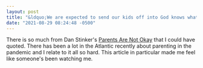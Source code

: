```yaml
---
layout: post
title: "&ldquo;We are expected to send our kids off into God knows what, to work our jobs and live our lives like nothing’s wrong, and to hold it all together for months and maybe now for years without ever seeing a way out. This is not okay. Nothing is okay.&rdquo;"
date: "2021-08-29 08:24:48 -0500"
---
```


There is so much from Dan Stinker's [Parents Are Not Okay](https://www.theatlantic.com/ideas/archive/2021/08/parents-are-not-okay/619859/) that I could have quoted. There has been a lot in the Atlantic recently about parenting in the pandemic and I relate to it all so hard. This article in particular made me feel like someone's been watching me.
